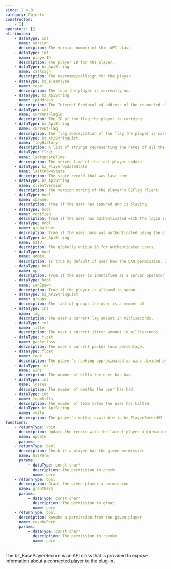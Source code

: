 ```yaml
---
since: 2.4.0
category: Objects
constructor:
    - []
operators: []
attributes:
    - dataType: int
      name: version
      description: The version number of this API class
    - dataType: int
      name: playerID
      description: The player ID for the player.
    - dataType: bz_ApiString
      name: callsign
      description: The username/callsign for the player.
    - dataType: bz_eTeamType
      name: team
      description: The team the player is currently on.
    - dataType: bz_ApiString
      name: ipAddress
      description: The Internet Protocol v4 address of the connected client
    - dataType: int
      name: currentFlagID
      description: The ID of the flag the player is carrying
    - dataType: bz_ApiString
      name: currentFlag
      description: The flag abbreviation of the flag the player is carrying
    - dataType: bz_APIStringList
      name: flagHistory
      description: A list of strings representing the names of all the flags the player has held, in order from newest to oldest.
    - dataType: float
      name: lastUpdateTime
      description: The server time of the last player update
    - dataType: bz_PlayerUpdateState
      name: lastKnownState
      description: The state record that was last sent
    - dataType: bz_ApiString
      name: clientVersion
      description: The version string of the player's BZFlag client
    - dataType: bool
      name: spawned
      description: True if the user has spawned and is playing.
    - dataType: bool
      name: verified
      description: True if the user has authenticated with the login system. Comparable to a user having a "+" in the scoreboard.
    - dataType: bool
      name: globalUser
      description: True if the user name was authenticated using the global login system as opposed to a local one.
    - dataType: bz_ApiString
      name: bzID
      description: The globally unique ID for authenticated users.
    - dataType: bool
      name: admin
      description: Is true by default if user has the BAN permission. Sets the "@" sign.
    - dataType: bool
      name: op
      description: True if the user is identified as a server operator via /password
    - dataType: bool
      name: canSpawn
      description: True if the player is allowed to spawn
    - dataType: bz_APIStringList
      name: groups
      description: The list of groups the user is a member of
    - dataType: int
      name: lag
      description: The user's current lag amount in milliseconds.
    - dataType: int
      name: jitter
      description: The user's current jitter amount in milliseconds.
    - dataType: float
      name: packetloss
      description: The user's current packet loss percentage.
    - dataType: float
      name: rank
      description: The player's ranking approximated as wins divided by the sum of wins and losses
    - dataType: int
      name: wins
      description: The number of kills the user has had.
    - dataType: int
      name: losses
      description: The number of deaths the user has had
    - dataType: int
      name: teamKills
      description: The number of team mates the user has killed.
    - dataType: bz_ApiString
      name: motto
      description: The player's motto; available in bz_PlayerRecordV2
functions:
    - returnType: void
      description: Update the record with the latest player information
      name: update
      params: ~
    - returnType: bool
      description: Check if a player has the given permission
      name: hasPerm
      params:
          - dataType: const char*
            description: The permission to check
            name: perm
    - returnType: bool
      description: Grant the given player a permission
      name: grantPerm
      params:
          - dataType: const char*
            description: The permission to grant
            name: perm
    - returnType: bool
      description: Revoke a permission from the given player
      name: revokePerm
      params:
          - dataType: const char*
            description: The permission to revoke
            name: perm
---
```


The bz_BasePlayerRecord is an API class that is provided to expose information about a connected player to the plug-in.
